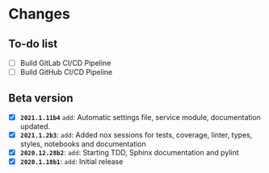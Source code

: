 # Changes

## To-do list

 - [ ] Build GitLab CI/CD Pipeline
 - [ ] Build GitHub CI/CD Pipeline

## Beta version

 - [x] **`2021.1.11b4`** `add`: Automatic settings file, service module, documentation updated.
 - [x] **`2021.1.2b3`**: `add`: Added nox sessions for tests, coverage, linter,
                              types, styles, notebooks and documentation
 - [x] **`2020.12.28b2`**: `add`: Starting TDD, Sphinx documentation and pylint
 - [x] **`2020.1.18b1`**: `add`: Initial release
